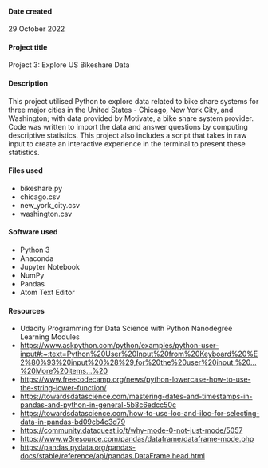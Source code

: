 #### Date created
29 October 2022

#### Project title
Project 3: Explore US Bikeshare Data

#### Description
This project utilised Python to explore data related to bike share systems for three major cities in the United States - Chicago, New York City, and Washington; with data provided by Motivate, a bike share system provider. Code was written to import the data and answer questions by computing descriptive statistics. This project also includes a script that takes in raw input to create an interactive experience in the terminal to present these statistics.

#### Files used
- bikeshare.py
- chicago.csv
- new_york_city.csv
- washington.csv

#### Software used
- Python 3
- Anaconda
- Jupyter Notebook
- NumPy
- Pandas
- Atom Text Editor

#### Resources
- Udacity Programming for Data Science with Python Nanodegree Learning Modules
- https://www.askpython.com/python/examples/python-user-input#:~:text=Python%20User%20Input%20from%20Keyboard%20%E2%80%93%20input%20%28%29,for%20the%20user%20input.%20...%20More%20items...%20
- https://www.freecodecamp.org/news/python-lowercase-how-to-use-the-string-lower-function/
- https://towardsdatascience.com/mastering-dates-and-timestamps-in-pandas-and-python-in-general-5b8c6edcc50c
- https://towardsdatascience.com/how-to-use-loc-and-iloc-for-selecting-data-in-pandas-bd09cb4c3d79
- https://community.dataquest.io/t/why-mode-0-not-just-mode/5057
- https://www.w3resource.com/pandas/dataframe/dataframe-mode.php
- https://pandas.pydata.org/pandas-docs/stable/reference/api/pandas.DataFrame.head.html
